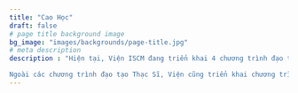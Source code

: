 ```yaml
---
title: "Cao Học"
draft: false
# page title background image
bg_image: "images/backgrounds/page-title.jpg"
# meta description
description : "Hiện tại, Viện ISCM đang triển khai 4 chương trình đạo tạo Thạc Sĩ liên quan đến chủ đề quản lý đô thị thông minh và bền vững. Sinh viên sẽ theo học một trong ba hướng nghiên cứu liên quan đến (1) Quản Lý Đô Thị Thông Minh và Sáng Tạo; (2) Quản Lý Kĩ thuật và Con Người; (3) Quản Lý Giao Thông Tiên Tiến; (4) Phân Tích Dữ Liệu Lớn và Học Máy trong quản lý đô thị thông minh và bền vững. Sinh viên học một trong 4 ngành này sẽ cơ hội nhận được 2 bằng liên thông, một từ viện ISCM của trường đại học Kinh Tế thành Phố và một từ trường nước ngoài là đối tác của chương trình.

Ngoài các chương trình đạo tạo Thạc Sĩ, Viện cũng triển khai chương trình đào tạo Tiến Sĩ và Sau Tiến Sĩ cho các nhà nghiên cứu trẻ."
---
```

